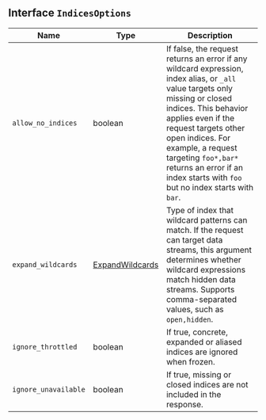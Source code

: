## Interface `IndicesOptions`

| Name | Type | Description |
| - | - | - |
| `allow_no_indices` | boolean | If false, the request returns an error if any wildcard expression, index alias, or `_all` value targets only missing or closed indices. This behavior applies even if the request targets other open indices. For example, a request targeting `foo*,bar*` returns an error if an index starts with `foo` but no index starts with `bar`. |
| `expand_wildcards` | [ExpandWildcards](./ExpandWildcards.md) | Type of index that wildcard patterns can match. If the request can target data streams, this argument determines whether wildcard expressions match hidden data streams. Supports comma-separated values, such as `open,hidden`. |
| `ignore_throttled` | boolean | If true, concrete, expanded or aliased indices are ignored when frozen. |
| `ignore_unavailable` | boolean | If true, missing or closed indices are not included in the response. |
